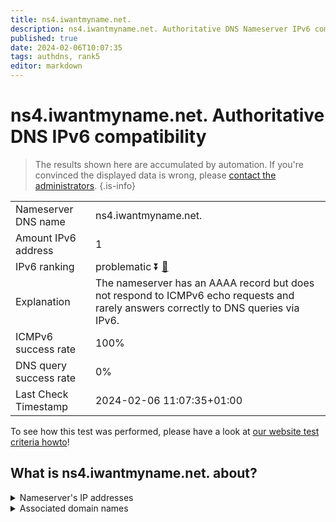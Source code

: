```yaml
---
title: ns4.iwantmyname.net.
description: ns4.iwantmyname.net. Authoritative DNS Nameserver IPv6 compatibility
published: true
date: 2024-02-06T10:07:35
tags: authdns, rank5
editor: markdown
---
```


# ns4.iwantmyname.net. Authoritative DNS IPv6 compatibility

> The results shown here are accumulated by automation. If you're convinced the displayed data is wrong, please [contact the administrators](/howto/chat). 
{.is-info}




|   |   |
| - | - |
| Nameserver DNS name | ns4.iwantmyname.net.
| Amount IPv6 address | 1
| IPv6 ranking | problematic :arrow_double_down: [🔗](/howto/ranking) |
| Explanation | The nameserver has an AAAA record but does not respond to ICMPv6 echo requests and rarely answers correctly to DNS queries via IPv6. |
| ICMPv6 success rate | 100%|
| DNS query success rate | 0% |
| Last Check Timestamp | 2024-02-06 11:07:35+01:00 |

To see how this test was performed, please have a look at [our website test criteria howto](/howto/testcriteria/authdns)!


## What is ns4.iwantmyname.net. about?




<details>
<summary>Nameserver's IP addresses</summary>

2607:f1c0:1800:8091:74:208:254:95

</details>



<details>
<summary>Associated domain names</summary>

www.couchbase.com

</details>

